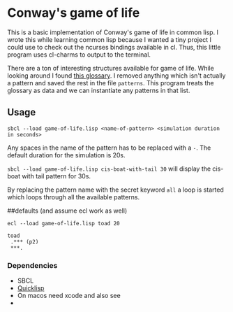 # Conway's game of life

This is a basic implementation of Conway's game of life in common lisp.  I wrote this while learning common lisp because I wanted a tiny project I could use to check out the ncurses bindings available in cl.  Thus, this little program uses cl-charms to output to the terminal.

There are a ton of interesting structures available for game of life.  While looking around I found [this glossary](http://www.radicaleye.com/lifepage/glossary.html).  I removed anything which isn't actually a pattern and saved the rest in the file `patterns`.  This program treats the glossary as data and we can instantiate any patterns in that list.

## Usage

`sbcl --load game-of-life.lisp <name-of-pattern> <simulation duration in seconds>`

Any spaces in the name of the pattern has to be replaced with a `-`.  The default duration for the simulation is 20s.

`sbcl --load game-of-life.lisp cis-boat-with-tail 30` will display the cis-boat with tail pattern for 30s.

By replacing the pattern name with the secret keyword `all` a loop is started which loops through all the available patterns.

##defaults (and assume ecl work as well)

`ecl --load game-of-life.lisp toad 20`

```
toad
 .*** (p2)
 ***. 
```

### Dependencies

* SBCL
* [Quicklisp](www.quicklisp.org)
* On macos need xcode and also see 
* 
